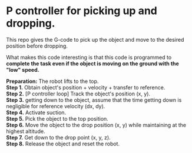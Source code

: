 # P controller for picking up and dropping.  

This repo gives the G-code to pick up the object and move to the desired position before dropping.  

What makes this code interesting is that this code is programmed to   
**complete the task even if the object is moving on the ground with the "low" speed.**  

**Preparation:** The robot lifts to the top.  
**Step 1.** Obtain object's position + velocity + transfer to reference.  
**Step 2.** [P controller loop] Track the object's position (x, y).  
**Step 3.** getting down to the object, assume that the time getting down is negligible for reference velocity (dx, dy).  
**Step 4.** Activate suction.  
**Step 5.** Pick the object to the top position.  
**Step 6.** Move the object to the drop position (x, y) while maintaining at the highest altitude.  
**Step 7.** Get down to the drop point (x, y, z).  
**Step 8.** Release the object and reset the robot.
